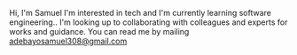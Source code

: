 Hi, I'm Samuel
I'm interested in tech and I'm currently learning software engineering.. I'm looking up to collaborating with colleagues and experts for works and guidance. You can read me by mailing adebayosamuel308@gmail.com
